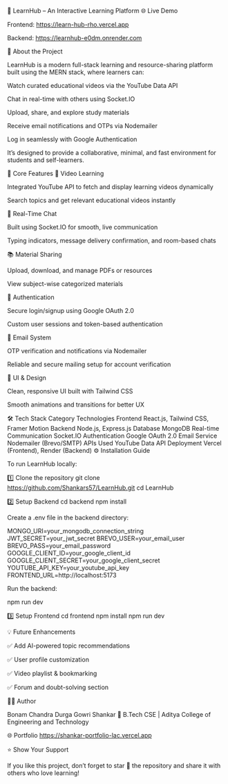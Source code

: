 🚀 LearnHub – An Interactive Learning Platform
🌐 Live Demo

Frontend: https://learn-hub-rho.vercel.app

Backend: https://learnhub-e0dm.onrender.com

📖 About the Project

LearnHub is a modern full-stack learning and resource-sharing platform built using the MERN stack, where learners can:

Watch curated educational videos via the YouTube Data API

Chat in real-time with others using Socket.IO

Upload, share, and explore study materials

Receive email notifications and OTPs via Nodemailer

Log in seamlessly with Google Authentication

It’s designed to provide a collaborative, minimal, and fast environment for students and self-learners.

🧠 Core Features
🎥 Video Learning

Integrated YouTube API to fetch and display learning videos dynamically

Search topics and get relevant educational videos instantly

💬 Real-Time Chat

Built using Socket.IO for smooth, live communication

Typing indicators, message delivery confirmation, and room-based chats

📚 Material Sharing

Upload, download, and manage PDFs or resources

View subject-wise categorized materials

🔐 Authentication

Secure login/signup using Google OAuth 2.0

Custom user sessions and token-based authentication

📧 Email System

OTP verification and notifications via Nodemailer

Reliable and secure mailing setup for account verification

🌈 UI & Design

Clean, responsive UI built with Tailwind CSS

Smooth animations and transitions for better UX

🛠️ Tech Stack
Category Technologies
Frontend React.js, Tailwind CSS, Framer Motion
Backend Node.js, Express.js
Database MongoDB
Real-time Communication Socket.IO
Authentication Google OAuth 2.0
Email Service Nodemailer (Brevo/SMTP)
APIs Used YouTube Data API
Deployment Vercel (Frontend), Render (Backend)
⚙️ Installation Guide

To run LearnHub locally:

1️⃣ Clone the repository
git clone https://github.com/Shankars57/LearnHub.git
cd LearnHub

2️⃣ Setup Backend
cd backend
npm install

Create a .env file in the backend directory:

MONGO_URI=your_mongodb_connection_string
JWT_SECRET=your_jwt_secret
BREVO_USER=your_email_user
BREVO_PASS=your_email_password
GOOGLE_CLIENT_ID=your_google_client_id
GOOGLE_CLIENT_SECRET=your_google_client_secret
YOUTUBE_API_KEY=your_youtube_api_key
FRONTEND_URL=http://localhost:5173

Run the backend:

npm run dev

3️⃣ Setup Frontend
cd frontend
npm install
npm run dev

💡 Future Enhancements

✅ Add AI-powered topic recommendations

✅ User profile customization

✅ Video playlist & bookmarking

✅ Forum and doubt-solving section

👨‍💻 Author

Bonam Chandra Durga Gowri Shankar
📍 B.Tech CSE | Aditya College of Engineering and Technology


🌐 Portfolio
https://shankar-portfolio-lac.vercel.app

⭐ Show Your Support

If you like this project, don’t forget to star 🌟 the repository and share it with others who love learning!
